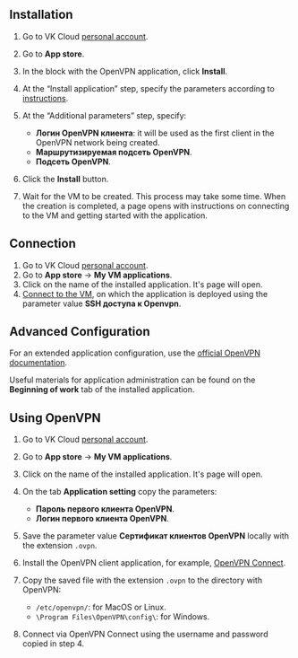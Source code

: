## Installation

1. Go to VK Cloud [personal account](https://msk.cloud.vk.com/app/en).
1. Go to **App store**.
1. In the block with the OpenVPN application, click **Install**.
1. At the “Install application” step, specify the parameters according to [instructions](../init-install/).
1. At the “Additional parameters” step, specify:

   - **Логин OpenVPN клиента**: it will be used as the first client in the OpenVPN network being created.
   - **Маршрутизируемая подсеть OpenVPN**.
   - **Подсеть OpenVPN**.

1. Click the **Install** button.
1. Wait for the VM to be created. This process may take some time. When the creation is completed, a page opens with instructions on connecting to the VM and getting started with the application.

## Connection

1. Go to VK Cloud [personal account](https://msk.cloud.vk.com/app/en).
1. Go to **App store** → **My VM applications**.
1. Click on the name of the installed application. It's page will open.
1. [Connect to the VM](/en/base/iaas/instructions/vm/vm-connect/vm-connect-nix), on which the application is deployed using the parameter value **SSH доступа к Openvpn**.

## Advanced Configuration

For an extended application configuration, use the [official OpenVPN documentation](https://openvpn.net/community-resources/).

<info>

Useful materials for application administration can be found on the **Beginning of work** tab of the installed application.

</info>

## Using OpenVPN

1. Go to VK Cloud [personal account](https://msk.cloud.vk.com/app/en).
1. Go to **App store** → **My VM applications**.
1. Click on the name of the installed application. It's page will open.
1. On the tab **Application setting** copy the parameters:

    - **Пароль первого клиента OpenVPN**.
    - **Логин первого клиента OpenVPN**.

1. Save the parameter value **Сертификат клиентов OpenVPN** locally with the extension `.ovpn`.
1. Install the OpenVPN client application, for example, [OpenVPN Connect](https://openvpn.net/vpn-client/).
1. Copy the saved file with the extension `.ovpn` to the directory with OpenVPN:

   - `/etc/openvpn/`: for MacOS or Linux.
   - `\Program Files\OpenVPN\config\`: for Windows.

1. Connect via OpenVPN Connect using the username and password copied in step 4.
